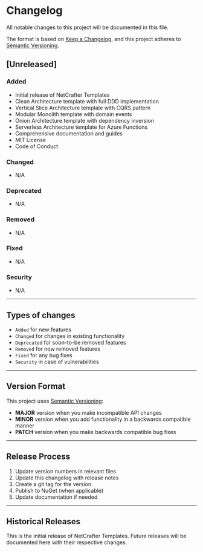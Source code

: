 # Changelog

All notable changes to this project will be documented in this file.

The format is based on [Keep a Changelog](https://keepachangelog.com/en/1.0.0/),
and this project adheres to [Semantic Versioning](https://semver.org/spec/v2.0.0.html).

## [Unreleased]

### Added

- Initial release of NetCrafter Templates
- Clean Architecture template with full DDD implementation
- Vertical Slice Architecture template with CQRS pattern
- Modular Monolith template with domain events
- Onion Architecture template with dependency inversion
- Serverless Architecture template for Azure Functions
- Comprehensive documentation and guides
- MIT License
- Code of Conduct

### Changed

- N/A

### Deprecated

- N/A

### Removed

- N/A

### Fixed

- N/A

### Security

- N/A

---

## Types of changes

- `Added` for new features
- `Changed` for changes in existing functionality
- `Deprecated` for soon-to-be removed features
- `Removed` for now removed features
- `Fixed` for any bug fixes
- `Security` in case of vulnerabilities

---

## Version Format

This project uses [Semantic Versioning](https://semver.org/):

- **MAJOR** version when you make incompatible API changes
- **MINOR** version when you add functionality in a backwards compatible manner
- **PATCH** version when you make backwards compatible bug fixes

---

## Release Process

1. Update version numbers in relevant files
2. Update this changelog with release notes
3. Create a git tag for the version
4. Publish to NuGet (when applicable)
5. Update documentation if needed

---

## Historical Releases

This is the initial release of NetCrafter Templates. Future releases will be documented here with their respective changes.
